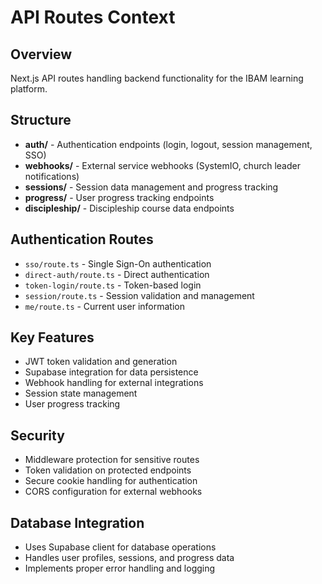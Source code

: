 # API Routes Context

## Overview
Next.js API routes handling backend functionality for the IBAM learning platform.

## Structure
- **auth/** - Authentication endpoints (login, logout, session management, SSO)
- **webhooks/** - External service webhooks (SystemIO, church leader notifications)
- **sessions/** - Session data management and progress tracking
- **progress/** - User progress tracking endpoints
- **discipleship/** - Discipleship course data endpoints

## Authentication Routes
- `sso/route.ts` - Single Sign-On authentication
- `direct-auth/route.ts` - Direct authentication
- `token-login/route.ts` - Token-based login
- `session/route.ts` - Session validation and management
- `me/route.ts` - Current user information

## Key Features
- JWT token validation and generation
- Supabase integration for data persistence
- Webhook handling for external integrations
- Session state management
- User progress tracking

## Security
- Middleware protection for sensitive routes
- Token validation on protected endpoints
- Secure cookie handling for authentication
- CORS configuration for external webhooks

## Database Integration
- Uses Supabase client for database operations
- Handles user profiles, sessions, and progress data
- Implements proper error handling and logging